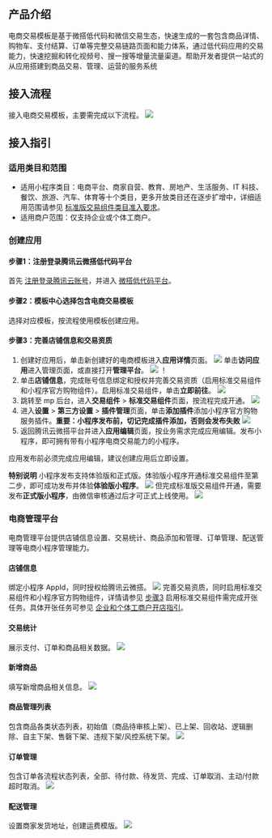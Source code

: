 ## 产品介绍
电商交易模板是基于微搭低代码和微信交易生态，快速生成的一套包含商品详情、购物车、支付结算、订单等完整交易链路页面和能力体系，通过低代码应用的交易能力，快速挖掘和转化视频号、搜一搜等增量流量渠道。帮助开发者提供一站式的从应用搭建到商品交易、管理、运营的服务系统

## 接入流程
接入电商交易模板，主要需完成以下流程。
![](https://qcloudimg.tencent-cloud.cn/raw/79bf19998bef19f6508b01dd399be6a6.png)

## 接入指引

### 适用类目和范围

- 适用小程序类目：电商平台、商家自营、教育、房地产、生活服务、IT 科技、餐饮、旅游、汽车、体育等十个类目，更多开放类目还在逐步扩增中，详细适用范围请参见 [标准版交易组件类目准入要求](https://developers.weixin.qq.com/miniprogram/dev/framework/ministore/minishopopencomponent2/zujianyunyingguifan.html#%E4%B8%83%E3%80%81%E6%A0%87%E5%87%86%E7%89%88%E4%BA%A4%E6%98%93%E7%BB%84%E4%BB%B6%E7%B1%BB%E7%9B%AE%E5%87%86%E5%85%A5%E8%A6%81%E6%B1%82)。
- 适用商户范围：仅支持企业或个体工商户。


### 创建应用

#### 步骤1：注册登录腾讯云微搭低代码平台[](id:step1)

首先 [注册登录腾讯云账号](https://cloud.tencent.com/register?s_url=https%3A%2F%2Fcloud.tencent.com%2F)，并进入 [微搭低代码平台](https://console.cloud.tencent.com/lowcode)。

#### 步骤2：模板中心选择包含电商交易模板[](id:step2)
选择对应模板，按流程使用模板创建应用。

#### 步骤3：完善店铺信息和交易资质[](id:step3)
1. 创建好应用后，单击新创建好的电商模板进入**应用详情**页面。
![](https://qcloudimg.tencent-cloud.cn/raw/d3b2d13d56e7058e3c2e32bbf89b9876.png)
单击**访问应用**进入管理页面，或直接打开**管理平台**。
![](https://main.qcloudimg.com/raw/15cce1f70e98a65ada19d11cde07dbfd.png)
！[](https://qcloudimg.tencent-cloud.cn/raw/2033cb5c2693cf46a2e71b69cc37b37c.png)
2. 单击**店铺信息**，完成账号信息绑定和授权并完善交易资质（启用标准交易组件和小程序官方购物组件）。启用标准交易组件，单击**立即前往**。
![](https://main.qcloudimg.com/raw/efab49f3d19d91ac0b3d083626fffa60.png)
3. 跳转至 mp 后台，进入**交易组件** > **标准交易组件**页面，按流程完成开通。
![](https://main.qcloudimg.com/raw/2627ee97376b80c580d5ada189a75fe8.png)
4. 进入**设置** > **第三方设置** > **插件管理**页面，单击**添加插件**添加小程序官方购物服务插件。**重要：小程序发布前，切记完成插件添加，否则会发布失败**
![](https://main.qcloudimg.com/raw/f190753722e720f56998ecedd3742640.png)
5. 返回腾讯云微搭平台并进入**应用编辑**页面，按业务需求完成应用编辑。发布小程序，即可拥有带有小程序电商交易能力的小程序。
<dx-alert infotype="notice" title="注意">
应用发布前必须完成应用编辑，建议创建应用后立即设置。
</dx-alert>


**特别说明**
小程序发布支持体验版和正式版。体验版小程序开通标准交易组件至第二步，即可成功发布并体验**体验版小程序**。
![](https://qcloudimg.tencent-cloud.cn/raw/535aecae1e44f9881456a38b71cad6a9.png)
但完成标准版交易组件开通，需要发布**正式版小程序**，由微信审核通过后才可正式上线使用。
![](https://qcloudimg.tencent-cloud.cn/raw/ee3072e5cab92cbcc157f05170515770.png)

### 电商管理平台
电商管理平台提供店铺信息设置、交易统计、商品添加和管理、订单管理、配送管理等电商小程序管理能力。
#### 店铺信息
绑定小程序 AppId，同时授权给腾讯云微搭。
![](https://main.qcloudimg.com/raw/1cb6c118198bbac1c2d27c65d91c2e47.png)
完善交易资质，同时启用标准交易组件和小程序官方购物组件，详情请参见 [步骤3](#step3) 启用标准交易组件需完成开张任务。具体开张任务可参见 [企业和个体工商户开店指引](https://developers.weixin.qq.com/community/business/doc/00042e93c00b00754bcaec2575600d)。
#### 交易统计
展示支付、订单和商品相关数据。
![](https://main.qcloudimg.com/raw/62eca7d7312641686fc0ac41dd8a8161.png)
#### 新增商品
填写新增商品相关信息。
![](https://main.qcloudimg.com/raw/4e6e781824926fd355d2fc4d1fb3fda4.png)
#### 商品管理列表
包含商品各类状态列表，初始值（商品待审核上架）、已上架、回收站、逻辑删除、自主下架、售磬下架、违规下架/风控系统下架。
![](https://main.qcloudimg.com/raw/9571c511f1c0d629f4f142f163820d0b.png)
#### 订单管理
包含订单各流程状态列表，全部、待付款、待发货、完成、订单取消、主动/付款超时取消。
![](https://main.qcloudimg.com/raw/02d63bcd81d29b29e838a15cacb316f6.png)
#### 配送管理
设置商家发货地址，创建运费模版。
![](https://main.qcloudimg.com/raw/1fc58ec5368cf4bb82e2b894a28e749a.png)

